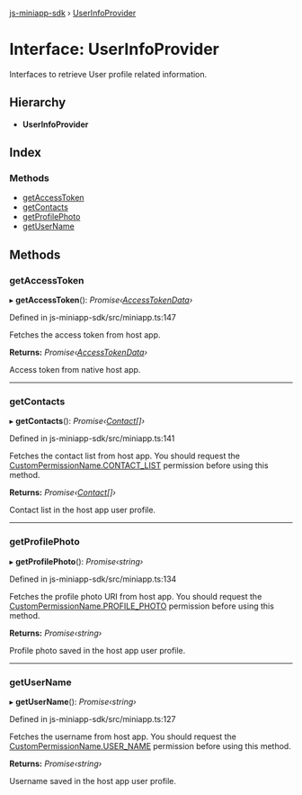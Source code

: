[js-miniapp-sdk](../README.md) › [UserInfoProvider](userinfoprovider.md)

# Interface: UserInfoProvider

Interfaces to retrieve User profile related information.

## Hierarchy

* **UserInfoProvider**

## Index

### Methods

* [getAccessToken](userinfoprovider.md#getaccesstoken)
* [getContacts](userinfoprovider.md#getcontacts)
* [getProfilePhoto](userinfoprovider.md#getprofilephoto)
* [getUserName](userinfoprovider.md#getusername)

## Methods

###  getAccessToken

▸ **getAccessToken**(): *Promise‹[AccessTokenData](../classes/accesstokendata.md)›*

Defined in js-miniapp-sdk/src/miniapp.ts:147

Fetches the access token from host app.

**Returns:** *Promise‹[AccessTokenData](../classes/accesstokendata.md)›*

Access token from native host app.

___

###  getContacts

▸ **getContacts**(): *Promise‹[Contact](contact.md)[]›*

Defined in js-miniapp-sdk/src/miniapp.ts:141

Fetches the contact list from host app.
You should request the [CustomPermissionName.CONTACT_LIST](../enums/custompermissionname.md#contact_list) permission before using this method.

**Returns:** *Promise‹[Contact](contact.md)[]›*

Contact list in the host app user profile.

___

###  getProfilePhoto

▸ **getProfilePhoto**(): *Promise‹string›*

Defined in js-miniapp-sdk/src/miniapp.ts:134

Fetches the profile photo URI from host app.
You should request the [CustomPermissionName.PROFILE_PHOTO](../enums/custompermissionname.md#profile_photo) permission before using this method.

**Returns:** *Promise‹string›*

Profile photo saved in the host app user profile.

___

###  getUserName

▸ **getUserName**(): *Promise‹string›*

Defined in js-miniapp-sdk/src/miniapp.ts:127

Fetches the username from host app.
You should request the [CustomPermissionName.USER_NAME](../enums/custompermissionname.md#user_name) permission before using this method.

**Returns:** *Promise‹string›*

Username saved in the host app user profile.
